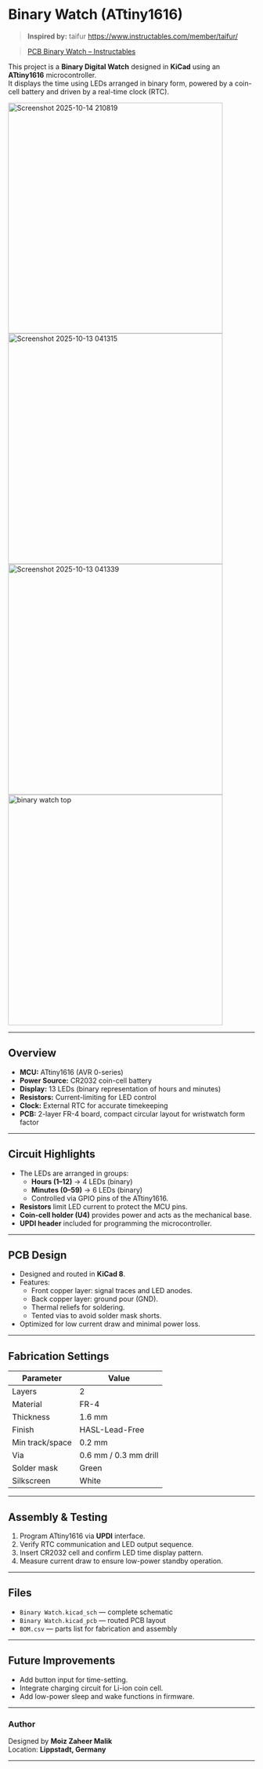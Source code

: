 # Binary Watch (ATtiny1616)

> **Inspired by:** taifur https://www.instructables.com/member/taifur/

 > [PCB Binary Watch – Instructables](https://www.instructables.com/PCB-Binary-Watch/)

This project is a **Binary Digital Watch** designed in **KiCad** using an **ATtiny1616** microcontroller.  
It displays the time using LEDs arranged in binary form, powered by a coin-cell battery and driven by a real-time clock (RTC).



<img width="438" height="470" alt="Screenshot 2025-10-14 210819" src="https://github.com/user-attachments/assets/a9c9edce-4c22-4671-a846-9b85bcb7d073" />

<img width="438" height="470" alt="Screenshot 2025-10-13 041315" src="https://github.com/user-attachments/assets/def53c58-b1f2-48ce-8356-3de8b79c05c4" />

<img width="438" height="470" alt="Screenshot 2025-10-13 041339" src="https://github.com/user-attachments/assets/6e69358f-7ccd-45c3-9abf-1135f80cbc59" />

<img width="438" height="470" alt="binary watch top" src="https://github.com/user-attachments/assets/70899516-49e0-46d6-b2fe-8ef26cec7be7" />

---

##  Overview
- **MCU:** ATtiny1616 (AVR 0-series)
- **Power Source:** CR2032 coin-cell battery
- **Display:** 13 LEDs (binary representation of hours and minutes)
- **Resistors:** Current-limiting for LED control
- **Clock:** External RTC for accurate timekeeping
- **PCB:** 2-layer FR-4 board, compact circular layout for wristwatch form factor

---

##  Circuit Highlights
- The LEDs are arranged in groups:
  - **Hours (1–12)** → 4 LEDs (binary)
  - **Minutes (0–59)** → 6 LEDs (binary)
  - Controlled via GPIO pins of the ATtiny1616.
- **Resistors** limit LED current to protect the MCU pins.
- **Coin-cell holder (U4)** provides power and acts as the mechanical base.
- **UPDI header** included for programming the microcontroller.

---

##  PCB Design
- Designed and routed in **KiCad 8**.
- Features:
  - Front copper layer: signal traces and LED anodes.
  - Back copper layer: ground pour (GND).
  - Thermal reliefs for soldering.
  - Tented vias to avoid solder mask shorts.
- Optimized for low current draw and minimal power loss.

---

##  Fabrication Settings
| Parameter | Value |
|------------|--------|
| Layers | 2 |
| Material | FR-4 |
| Thickness | 1.6 mm |
| Finish | HASL-Lead-Free |
| Min track/space | 0.2 mm |
| Via | 0.6 mm / 0.3 mm drill |
| Solder mask | Green |
| Silkscreen | White |

---

##  Assembly & Testing
1. Program ATtiny1616 via **UPDI** interface.
2. Verify RTC communication and LED output sequence.
3. Insert CR2032 cell and confirm LED time display pattern.
4. Measure current draw to ensure low-power standby operation.

---

##  Files
- `Binary Watch.kicad_sch` — complete schematic  
- `Binary Watch.kicad_pcb` — routed PCB layout  
- `BOM.csv` — parts list for fabrication and assembly  

---

##  Future Improvements
- Add button input for time-setting.
- Integrate charging circuit for Li-ion coin cell.
- Add low-power sleep and wake functions in firmware.

---

### Author
Designed by **Moiz Zaheer Malik**  
Location: **Lippstadt, Germany**

---


